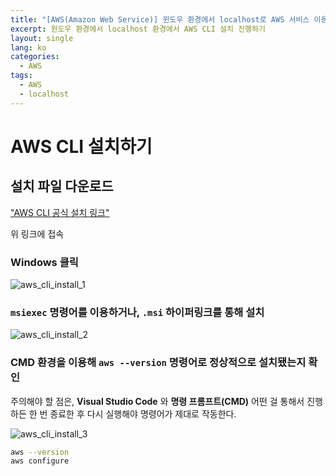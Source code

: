 ```yaml
---
title: "[AWS(Amazon Web Service)] 윈도우 환경에서 localhost로 AWS 서비스 이용하기"
excerpt: 윈도우 환경에서 localhost 환경에서 AWS CLI 설치 진행하기
layout: single
lang: ko
categories:
  - AWS
tags:
  - AWS
  - localhost
---
```


# AWS CLI 설치하기

## 설치 파일 다운로드

["AWS CLI 공식 설치 링크"](https://docs.aws.amazon.com/cli/latest/userguide/getting-started-install.html)

위 링크에 접속

### Windows 클릭
![aws_cli_install_1]("/assets/resources/AWS/aws_cli_install_1.png")

### `msiexec` 명령어를 이용하거나, `.msi` 하이퍼링크를 통해 설치

![aws_cli_install_2]("/assets/resources/AWS/aws_cli_install_2.png")

### CMD 환경을 이용해 `aws --version` 명령어로 정상적으로 설치됐는지 확인

주의해야 할 점은, **Visual Studio Code** 와  **명령 프롬프트(CMD)** 어떤 걸 통해서 진행하든 한 번 종료한 후 다시 실행해야 명령어가 제대로 작동한다.

![aws_cli_install_3]("/assets/resources/AWS/aws_cli_install_3.png")

```bash
aws --version
aws configure
```